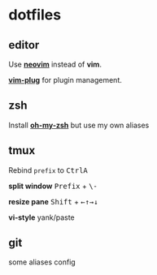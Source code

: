 # dotfiles

## editor

Use **[neovim](https://neovim.io/)** instead of **vim**.

**[vim-plug](https://github.com/junegunn/vim-plug)** for plugin management.


## zsh

Install **[oh-my-zsh](http://ohmyz.sh/)** but use my own aliases


## tmux

Rebind `prefix` to <kbd>Ctrl</kbd><kbd>A</kbd>

**split window** <kbd>Prefix</kbd> + <kbd>\\</kbd><kbd>-</kbd>

**resize pane** <kbd>Shift</kbd> + <kbd>←</kbd><kbd>↑</kbd><kbd>→</kbd><kbd>↓</kbd>

**vi-style** yank/paste


## git

some aliases config
